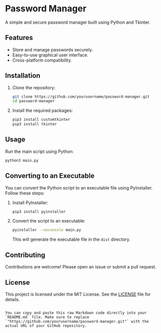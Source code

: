 # Password Manager

A simple and secure password manager built using Python and Tkinter.

## Features

- Store and manage passwords securely.
- Easy-to-use graphical user interface.
- Cross-platform compatibility.

## Installation

1. Clone the repository:

   ```sh
   git clone https://github.com/yourusername/password-manager.git
   cd password-manager
   ```

2. Install the required packages:

   ```sh
   pip3 install customtkinter
   pip3 install tkinter
   ```

## Usage

Run the main script using Python:

```sh
python3 main.py
```

## Converting to an Executable

You can convert the Python script to an executable file using PyInstaller. Follow these steps:

1. Install PyInstaller:

   ```sh
   pip3 install pyinstaller
   ```

2. Convert the script to an executable:

   ```sh
   pyinstaller --noconsole main.py
   ```

   This will generate the executable file in the `dist` directory.

## Contributing

Contributions are welcome! Please open an issue or submit a pull request.

## License

This project is licensed under the MIT License. See the [LICENSE](LICENSE) file for details.
```

You can copy and paste this raw Markdown code directly into your `README.md` file. Make sure to replace `"https://github.com/yourusername/password-manager.git"` with the actual URL of your GitHub repository.
